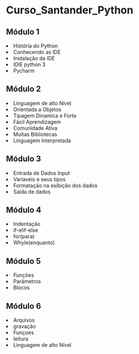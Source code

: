# Curso_Santander_Python
<h2>Módulo 1</h2>


<li>História do Python</li>
<li>Conhecendo as IDE</li>
<li>Instalação da IDE</li>
<li>IDlE python 3</li>
<li>Pycharm</li>

<h2>Módulo 2</h2>

<li>Linguagem de alto Nível</li>
<li>Orientada a Objetos</li>
<li>Tipagem Dinamica e Forte</li>
<li>Fácil Aprendizagem</li>
<li>Comunidade Ativa</li>
<li>Muitas Bibliotecas</li>
<li>Linguagem Interpretada</li>

<h2>Módulo 3</h2>

<li>Entrada de Dados Input</li>
<li>Variaveis e seus tipos</li>
<li>Formatação na exibição dos dados</li>
<li>Saída de dados</li>

<h2>Módulo 4</h2>

<li>Indentação</li>
<li>if-elif-else</li>
<li>for(para)</li>
<li>Whyle(enquanto)</li>

<h2>Módulo 5</h2>

<li>Funções</li>
<li>Parâmetros</li>
<li>Blocos</li>

<h2>Módulo 6</h2>

<li>Arquivos</li>
<li>gravação</li>
<li>Funçoes</li>
<li>leitura</li>

<li>Linguagem de alto Nível</li>
